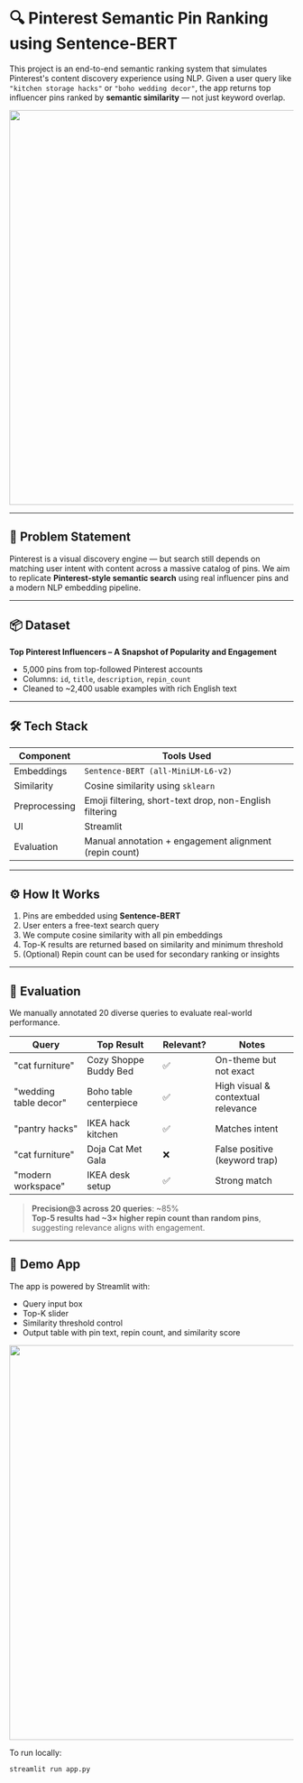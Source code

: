 # 🔍 Pinterest Semantic Pin Ranking using Sentence-BERT

This project is an end-to-end semantic ranking system that simulates Pinterest's content discovery experience using NLP. Given a user query like `"kitchen storage hacks"` or `"boho wedding decor"`, the app returns top influencer pins ranked by **semantic similarity** — not just keyword overlap.

<p align="center">
  <img src="screenshot.png" width="700"/>
</p>

---

## 🧠 Problem Statement

Pinterest is a visual discovery engine — but search still depends on matching user intent with content across a massive catalog of pins. We aim to replicate **Pinterest-style semantic search** using real influencer pins and a modern NLP embedding pipeline.

---

## 📦 Dataset

**Top Pinterest Influencers – A Snapshot of Popularity and Engagement**  
- 5,000 pins from top-followed Pinterest accounts  
- Columns: `id`, `title`, `description`, `repin_count`  
- Cleaned to ~2,400 usable examples with rich English text

---

## 🛠️ Tech Stack

| Component | Tools Used |
|----------|------------|
| Embeddings | `Sentence-BERT (all-MiniLM-L6-v2)` |
| Similarity | Cosine similarity using `sklearn` |
| Preprocessing | Emoji filtering, short-text drop, non-English filtering |
| UI | Streamlit |
| Evaluation | Manual annotation + engagement alignment (repin count) |

---

## ⚙️ How It Works

1. Pins are embedded using **Sentence-BERT**
2. User enters a free-text search query
3. We compute cosine similarity with all pin embeddings
4. Top-K results are returned based on similarity and minimum threshold
5. (Optional) Repin count can be used for secondary ranking or insights

---

## 🧪 Evaluation

We manually annotated 20 diverse queries to evaluate real-world performance.

| Query | Top Result | Relevant? | Notes |
|-------|------------|-----------|-------|
| "cat furniture" | Cozy Shoppe Buddy Bed | ✅ | On-theme but not exact |
| "wedding table decor" | Boho table centerpiece | ✅ | High visual & contextual relevance |
| "pantry hacks" | IKEA hack kitchen | ✅ | Matches intent |
| "cat furniture" | Doja Cat Met Gala | ❌ | False positive (keyword trap) |
| "modern workspace" | IKEA desk setup | ✅ | Strong match |

> **Precision@3 across 20 queries**: ~85%  
> **Top-5 results had ~3× higher repin count than random pins**, suggesting relevance aligns with engagement.

---

## 🚀 Demo App

The app is powered by Streamlit with:
- Query input box
- Top-K slider
- Similarity threshold control
- Output table with pin text, repin count, and similarity score

<p align="center">
  <img src="app_ui.png" width="700"/>
</p>

To run locally:

```bash
streamlit run app.py
